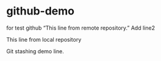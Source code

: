 # github-demo
for test github
 “This line from remote repository.”
Add line2

This line from local repository

Git stashing demo line.

